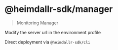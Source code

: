 # @heimdallr-sdk/manager

> Monitoring Manager

Modify the server url in the environment profile

Direct deployment via `@heimdallr-sdk/cli`
